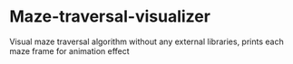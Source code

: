 # Maze-traversal-visualizer
Visual maze traversal algorithm without any external libraries, prints each maze frame for animation effect
